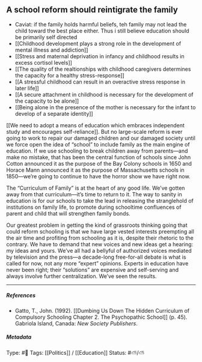 ## A school reform should reintigrate the family # 

- Caviat: if the family holds harmful beliefs, teh family may not lead the child toward the best place either. Thus i still believe education should be primarily self directed
- [[Childhood development plays a strong role in the development of mental illness and addiction]]
- [[Stress and maternal deprivation in infancy and childhood results in excess cortisol levels]]
- [[The quality of the realtionships with childhood caregivers determines the capacity for a healthy stress-response]]
- [[A stressful childhood can result in an overactive stress response in later life]]
- [[A secure attachment in childhood is necessary for the development of the capacity to be alone]]
- [[Being alone in the presence of the mother is necessary for the infant to develop of a separate identity]]

[[We need to adopt a means of education which embraces independent study and encourages self-reliance]]. But no large-scale reform is ever going to work to repair our damaged children and our damaged society until we force open the idea of “school” to include family as the main engine of education. If we use schooling to break children away from parents—and make no mistake, that has been the central function of schools since John Cotton announced it as the purpose of the Bay Colony schools in 1650 and Horace Mann announced it as the purpose of Massachusetts schools in 1850—we’re going to continue to have the horror show we have right now.

The “Curriculum of Family” is at the heart of any good life. We’ve gotten away from that curriculum—it’s time to return to it. The way to sanity in education is for our schools to take the lead in releasing the stranglehold of institutions on family life, to promote during schooltime confluences of parent and child that will strengthen family bonds.

Our greatest problem in getting the kind of grassroots thinking going that could reform schooling is that we have large vested interests preempting all the air time and profiting from schooling as it is, despite their rhetoric to the contrary. We have to demand that new voices and new ideas get a hearing: my ideas and yours. We’ve all had a bellyful of authorized voices mediated by television and the press—a decade-long free-for-all debate is what is called for now, not any more “expert” opinions. Experts in education have never been right; their “solutions” are expensive and self-serving and always involve further centralization. We’ve seen the results.

___

##### References

- Gatto, T., John. (1992). [[Dumbing Us Down The Hidden Curriculum of Compulsory Schooling Chapter 2. The Psychopathic School]] (p. 45). Gabriola Island, Canada: _New Society Publishers_.

##### Metadata

Type: #🔴 
Tags: [[Politics]] / [[Education]]
Status: #⛅️/⛅️ 